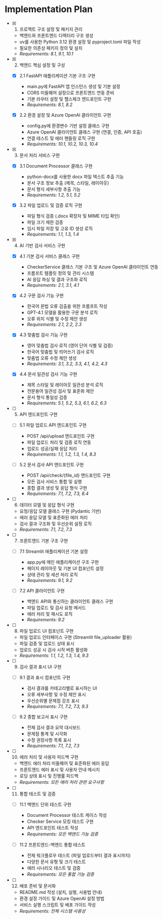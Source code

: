 # Implementation Plan

- [x] 1. 프로젝트 구조 설정 및 패키지 관리

  - 백엔드와 프론트엔드 디렉터리 구조 생성
  - uv를 사용한 Python 3.12 환경 설정 및 pyproject.toml 파일 작성
  - 필요한 의존성 패키지 정의 및 설치
  - _Requirements: 8.1, 9.1, 10.1_

- [x] 2. 백엔드 핵심 설정 및 구성

  - [x] 2.1 FastAPI 애플리케이션 기본 구조 구현
    - main.py에 FastAPI 앱 인스턴스 생성 및 기본 설정
    - CORS 미들웨어 설정으로 프론트엔드 연동 준비
    - 기본 라우터 설정 및 헬스체크 엔드포인트 구현
    - _Requirements: 8.1, 8.2_

  - [x] 2.2 환경 설정 및 Azure OpenAI 클라이언트 구현
    - config.py에 환경변수 기반 설정 클래스 구현
    - Azure OpenAI 클라이언트 클래스 구현 (연결, 인증, API 호출)
    - 연결 테스트 및 에러 핸들링 로직 구현
    - _Requirements: 10.1, 10.2, 10.3, 10.4_

- [x] 3. 문서 처리 서비스 구현

  - [x] 3.1 Document Processor 클래스 구현
    - python-docx를 사용한 docx 파일 텍스트 추출 기능
    - 문서 구조 정보 추출 (제목, 스타일, 레이아웃)
    - 문서 형식 세부사항 추출 기능
    - _Requirements: 1.2, 5.1, 5.2_

  - [x] 3.2 파일 업로드 및 검증 로직 구현
    - 파일 형식 검증 (.docx 확장자 및 MIME 타입 확인)
    - 파일 크기 제한 검증
    - 임시 파일 저장 및 고유 ID 생성 로직
    - _Requirements: 1.1, 1.3, 1.4_

- [x] 4. AI 기반 검사 서비스 구현

  - [x] 4.1 기본 검사 서비스 클래스 구현
    - CheckerService 클래스 기본 구조 및 Azure OpenAI 클라이언트 연동
    - 프롬프트 템플릿 정의 및 관리 시스템
    - AI 응답 파싱 및 결과 구조화 로직
    - _Requirements: 2.1, 3.1, 4.1_

  - [x] 4.2 구문 검사 기능 구현
    - 한국어 문법 오류 검출을 위한 프롬프트 작성
    - GPT-4.1 모델을 활용한 구문 분석 로직
    - 오류 위치 식별 및 수정 제안 생성
    - _Requirements: 2.1, 2.2, 2.3_

  - [x] 4.3 맞춤법 검사 기능 구현
    - 영어 맞춤법 검사 로직 (영어 단어 식별 및 검증)
    - 한국어 맞춤법 및 띄어쓰기 검사 로직
    - 맞춤법 오류 수정 제안 생성
    - _Requirements: 3.1, 3.2, 3.3, 4.1, 4.2, 4.3_

  - [x] 4.4 문서 일관성 검사 기능 구현
    - 제목 스타일 및 레이아웃 일관성 분석 로직
    - 전문용어 일관성 검사 및 표준화 제안
    - 문서 형식 통일성 검증
    - _Requirements: 5.1, 5.2, 5.3, 6.1, 6.2, 6.3_

- [ ] 5. API 엔드포인트 구현
  - [ ] 5.1 파일 업로드 API 엔드포인트 구현
    - POST /api/upload 엔드포인트 구현
    - 파일 업로드 처리 및 검증 로직 연동
    - 업로드 성공/실패 응답 처리
    - _Requirements: 1.1, 1.2, 1.3, 1.4, 8.3_

  - [ ] 5.2 문서 검사 API 엔드포인트 구현
    - POST /api/check/{file_id} 엔드포인트 구현
    - 모든 검사 서비스 통합 및 실행
    - 종합 결과 생성 및 응답 형식 구현
    - _Requirements: 7.1, 7.2, 7.3, 8.4_

- [ ] 6. 데이터 모델 및 응답 형식 구현
  - 요청/응답 모델 클래스 구현 (Pydantic 기반)
  - 에러 응답 모델 및 표준화된 에러 처리
  - 검사 결과 구조화 및 우선순위 설정 로직
  - _Requirements: 7.1, 7.2, 7.3_

- [ ] 7. 프론트엔드 기본 구조 구현
  - [ ] 7.1 Streamlit 애플리케이션 기본 설정
    - app.py에 메인 애플리케이션 구조 구현
    - 페이지 레이아웃 및 기본 UI 컴포넌트 설정
    - 상태 관리 및 세션 처리 로직
    - _Requirements: 9.1, 9.2_

  - [ ] 7.2 API 클라이언트 구현
    - 백엔드 API와 통신하는 클라이언트 클래스 구현
    - 파일 업로드 및 검사 요청 메서드
    - 에러 처리 및 재시도 로직
    - _Requirements: 9.2_

- [ ] 8. 파일 업로드 UI 컴포넌트 구현
  - 파일 업로드 인터페이스 구현 (Streamlit file_uploader 활용)
  - 파일 검증 및 업로드 상태 표시
  - 업로드 성공 시 검사 시작 버튼 활성화
  - _Requirements: 1.1, 1.2, 1.3, 1.4, 9.3_

- [ ] 9. 검사 결과 표시 UI 구현
  - [ ] 9.1 결과 표시 컴포넌트 구현
    - 검사 결과를 카테고리별로 표시하는 UI
    - 오류 세부사항 및 수정 제안 표시
    - 우선순위별 문제점 강조 표시
    - _Requirements: 7.1, 7.2, 7.3, 9.3_

  - [ ] 9.2 종합 보고서 표시 구현
    - 전체 검사 결과 요약 대시보드
    - 문제점 통계 및 시각화
    - 수정 권장사항 목록 표시
    - _Requirements: 7.1, 7.2, 7.3_

- [ ] 10. 에러 처리 및 사용자 피드백 구현
  - 백엔드 에러 처리 미들웨어 및 표준화된 에러 응답
  - 프론트엔드 에러 표시 및 사용자 안내 메시지
  - 로딩 상태 표시 및 진행률 피드백
  - _Requirements: 모든 에러 처리 관련 요구사항_

- [ ] 11. 통합 테스트 및 검증
  - [ ] 11.1 백엔드 단위 테스트 구현
    - Document Processor 테스트 케이스 작성
    - Checker Service 모킹 테스트 구현
    - API 엔드포인트 테스트 작성
    - _Requirements: 모든 백엔드 기능 검증_

  - [ ] 11.2 프론트엔드-백엔드 통합 테스트
    - 전체 워크플로우 테스트 (파일 업로드부터 결과 표시까지)
    - 다양한 문서 유형 및 크기 테스트
    - 에러 시나리오 테스트 및 검증
    - _Requirements: 모든 통합 기능 검증_

- [ ] 12. 배포 준비 및 문서화
  - README.md 작성 (설치, 실행, 사용법 안내)
  - 환경 설정 가이드 및 Azure OpenAI 설정 방법
  - 서비스 실행 스크립트 및 배포 가이드 작성
  - _Requirements: 전체 시스템 사용성_